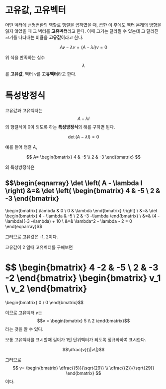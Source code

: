 
# 고유값, 고유벡터

어떤 벡터에 선형변환의 역할로 행렬을 곱하였을 때, 곱한 이 후에도 벡터 본래의 방향을 잃지 않았을 때 그 벡터를 **고유벡터**라고 한다. 이때 크기는 달라질 수 있는데 그 달라진 크기를 나타내는 비율을 **고유값**이라고 한다.

$$Av - \lambda v = (A - \lambda I) v = 0$$

위 식을 만족하는 실수 $$\lambda$$ 를 **고유값**, 벡터 $v$를 **고유벡터**라고 한다.

# 특성방정식

고유값과 고유벡터는 $$A - \lambda I$$ 의 행렬식이 0이 되도록 하는 **특성방정식**의 해를 구하면 된다.

$$\det \left( A - \lambda I \right) = 0$$

예를 들어 행렬 $A$,

$$ A=
\begin{bmatrix}
4 & -5 \\
2 & -3
\end{bmatrix} $$

의 특성방정식은

$$\begin{eqnarray}
\det \left( A - \lambda I \right)
&=&
\det
\left(
\begin{bmatrix}
4 & -5 \\
2 & -3
\end{bmatrix}
-
\begin{bmatrix}
\lambda & 0 \\
0 & \lambda
\end{bmatrix}
\right)
\\
&=&
\det
\begin{bmatrix}
4 - \lambda & -5 \\
2 & -3 -\lambda
\end{bmatrix}
\\
&=& (4 - \lambda)(-3 -\lambda) + 10 \\
&=& \lambda^2 - \lambda - 2 = 0
\end{eqnarray}$$

그러므로 고유값은 -1, 2이다.

고유값이 2 일때 고유벡터를 구해보면

$$ \begin{bmatrix}
4 -2 & -5 \\
2 & -3 -2
\end{bmatrix}
\begin{bmatrix}
v_1  \\
v_2
\end{bmatrix}
=
\begin{bmatrix}
0  \\
0
\end{bmatrix}$$

이므로 고유벡터 $v$는
$$v =
\begin{bmatrix}
5  \\
2
\end{bmatrix}$$
라는 것을 알 수 있다.

보통 고유벡터를 표시할때 길이가 1인 단위벡터가 되도록 정규화하여 표시한다.

$$\dfrac{v}{\|v\|}$$

그러므로
$$
v=
\begin{bmatrix}
\dfrac{{5}}{\sqrt{29}}  \\
\dfrac{{2}}{\sqrt{29}}
\end{bmatrix}
$$
이다. 

